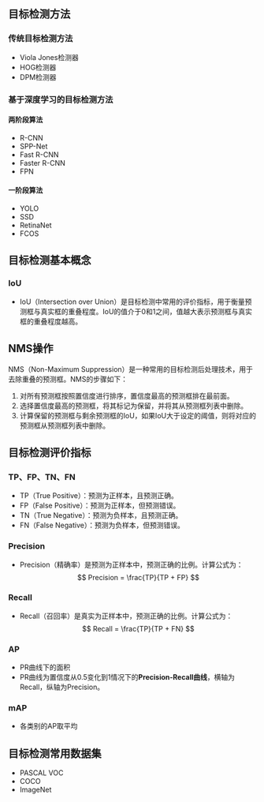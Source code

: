## 目标检测方法

### 传统目标检测方法
- Viola Jones检测器
- HOG检测器
- DPM检测器

### 基于深度学习的目标检测方法
#### 两阶段算法
- R-CNN
- SPP-Net
- Fast R-CNN
- Faster R-CNN
- FPN
#### 一阶段算法
- YOLO
- SSD
- RetinaNet
- FCOS


## 目标检测基本概念
### IoU
- IoU（Intersection over Union）是目标检测中常用的评价指标，用于衡量预测框与真实框的重叠程度。IoU的值介于0和1之间，值越大表示预测框与真实框的重叠程度越高。

## NMS操作
NMS（Non-Maximum Suppression）是一种常用的目标检测后处理技术，用于去除重叠的预测框。NMS的步骤如下：
1. 对所有预测框按照置信度进行排序，置信度最高的预测框排在最前面。
2. 选择置信度最高的预测框，将其标记为保留，并将其从预测框列表中删除。
3. 计算保留的预测框与剩余预测框的IoU，如果IoU大于设定的阈值，则将对应的预测框从预测框列表中删除。

## 目标检测评价指标
### TP、FP、TN、FN
- TP（True Positive）：预测为正样本，且预测正确。
- FP（False Positive）：预测为正样本，但预测错误。
- TN（True Negative）：预测为负样本，且预测正确。
- FN（False Negative）：预测为负样本，但预测错误。
### Precision
- Precision（精确率）是预测为正样本中，预测正确的比例。计算公式为：
$$
Precision = \frac{TP}{TP + FP}
$$
### Recall
- Recall（召回率）是真实为正样本中，预测正确的比例。计算公式为：
$$
Recall = \frac{TP}{TP + FN}
$$

### AP
- PR曲线下的面积
- PR曲线为置信度从0.5变化到1情况下的**Precision-Recall曲线**，横轴为Recall，纵轴为Precision。
### mAP
- 各类别的AP取平均


## 目标检测常用数据集
- PASCAL VOC
- COCO
- ImageNet


